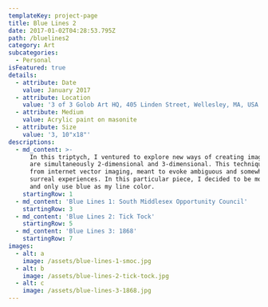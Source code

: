 ```yaml
---
templateKey: project-page
title: Blue Lines 2
date: 2017-01-02T04:28:53.795Z
path: /bluelines2
category: Art
subcategories:
  - Personal
isFeatured: true
details:
  - attribute: Date
    value: January 2017
  - attribute: Location
    value: '3 of 3 Golob Art HQ, 405 Linden Street, Wellesley, MA, USA'
  - attribute: Medium
    value: Acrylic paint on masonite
  - attribute: Size
    value: '3, 10"x18"'
descriptions:
  - md_content: >-
      In this triptych, I ventured to explore new ways of creating images that
      are simultaneously 2-dimensional and 3-dimensional. This technique draws
      from internet vector imaging, meant to evoke ambiguous and somewhat
      surreal experiences. In this particular piece, I decided to be monochrome
      and only use blue as my line color.
    startingRow: 1
  - md_content: 'Blue Lines 1: South Middlesex Opportunity Council'
    startingRow: 3
  - md_content: 'Blue Lines 2: Tick Tock'
    startingRow: 5
  - md_content: 'Blue Lines 3: 1868'
    startingRow: 7
images:
  - alt: a
    image: /assets/blue-lines-1-smoc.jpg
  - alt: b
    image: /assets/blue-lines-2-tick-tock.jpg
  - alt: c
    image: /assets/blue-lines-3-1868.jpg
---
```


